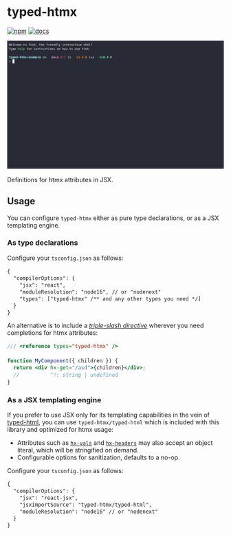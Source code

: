 # typed-htmx

[![npm](https://img.shields.io/npm/v/typed-htmx?style=flat-square)](https://www.npmjs.com/package/typed-htmx)
[![docs](https://github.com/Desdaemon/typed-htmx/actions/workflows/docs.yml/badge.svg)](https://github.com/Desdaemon/typed-htmx/actions/workflows/docs.yml)

[![demo](static/demo.gif)](https://asciinema.org/a/598553)

Definitions for htmx attributes in JSX.

## Usage

You can configure `typed-htmx` either as pure type declarations, or as a JSX
templating engine.

### As type declarations

Configure your `tsconfig.json` as follows:

```jsonc
{
  "compilerOptions": {
    "jsx": "react",
    "moduleResolution": "node16", // or "nodenext"
    "types": ["typed-htmx" /** and any other types you need */]
  }
}
```

An alternative is to include a _[triple-slash directive]_ wherever you need
completions for htmx attributes:

```jsx
/// <reference types="typed-htmx" />

function MyComponent({ children }) {
  return <div hx-get="/asd">{children}</div>;
  //          ^?: string | undefined
}
```

### As a JSX templating engine

If you prefer to use JSX only for its templating capabilities in the vein of
[typed-html], you can use `typed-htmx/typed-html` which is included with this
library and optimized for htmx usage:

- Attributes such as [`hx-vals`](https://htmx.org/attributes/hx-vals/) and
  [`hx-headers`](https://htmx.org/attributes/hx-headers/) may also accept an object
  literal, which will be stringified on demand.
- Configurable options for sanitization, defaults to a no-op.

Configure your `tsconfig.json` as follows:

```jsonc
{
  "compilerOptions": {
    "jsx": "react-jsx",
    "jsxImportSource": "typed-htmx/typed-html",
    "moduleResolution": "node16" // or "nodenext"
  }
}
```

[typed-html]: https://github.com/nicojs/typed-html
[triple-slash directive]: https://www.typescriptlang.org/docs/handbook/triple-slash-directives.html
